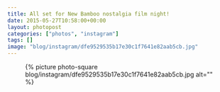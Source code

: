 ```yaml
---
title: All set for New Bamboo nostalgia film night!
date: 2015-05-27T10:58:00+00:00
layout: photopost
categories: ["photos", "instagram"]
tags: []
image: "blog/instagram/dfe9529535b17e30c1f7641e82aab5cb.jpg"
---
```


<figure class="photo photo--square">
  {% picture photo-square blog/instagram/dfe9529535b17e30c1f7641e82aab5cb.jpg alt="" %}
</figure>


